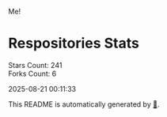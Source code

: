Me!

# Respositories Stats
Stars Count: 241  
Forks Count: 6

2025-08-21 00:11:33  

This README is automatically generated by [🐰](https://github.com/rnitta/rnitta).
